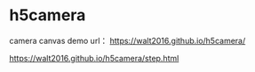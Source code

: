 # h5camera
camera canvas
demo  url： https://walt2016.github.io/h5camera/


https://walt2016.github.io/h5camera/step.html